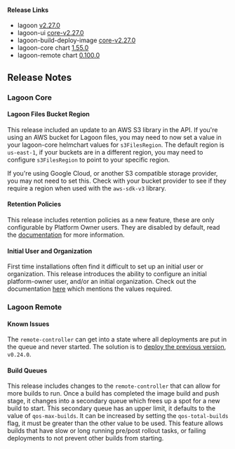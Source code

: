 #### Release Links
* lagoon [v2.27.0](https://github.com/uselagoon/lagoon/releases/tag/v2.27.0)
* lagoon-ui [core-v2.27.0](https://github.com/uselagoon/lagoon-ui/releases/tag/core-v2.27.0)
* lagoon-build-deploy-image [core-v2.27.0](https://github.com/uselagoon/build-deploy-tool/releases/tag/core-v2.27.0)
* lagoon-core chart [1.55.0](https://github.com/uselagoon/lagoon-charts/releases/tag/lagoon-core-1.55.0)
* lagoon-remote chart [0.100.0](https://github.com/uselagoon/lagoon-charts/releases/tag/lagoon-remote-0.100.0)

## Release Notes

### Lagoon Core

#### Lagoon Files Bucket Region

This release included an update to an AWS S3 library in the API. If you're using an AWS bucket for Lagoon files, you may need to now set a value in your lagoon-core helmchart values for `s3FilesRegion`. The default region is `us-east-1`, if your buckets are in a different region, you may need to configure `s3FilesRegion` to point to your specific region.

If you're using Google Cloud, or another S3 compatible storage provider, you may not need to set this. Check with your bucket provider to see if they require a region when used with the `aws-sdk-v3` library.

#### Retention Policies

This release includes retention policies as a new feature, these are only configurable by Platform Owner users. They are disabled by default, read the [documentation](../using-lagoon-advanced/retention-policies.md) for more information.

#### Initial User and Organization

First time installations often find it difficult to set up an initial user or organization. This release introduces the ability to configure an initial platform-owner user, and/or an initial organization. Check out the documentation [here](../installing-lagoon/lagoon-core.md) which mentions the values required.

### Lagoon Remote

#### Known Issues

The `remote-controller` can get into a state where all deployments are put in the queue and never started. The solution is to [deploy the previous version](https://github.com/uselagoon/lagoon-charts/blob/main/charts/lagoon-build-deploy/values.yaml#L170-L171), `v0.24.0`.

#### Build Queues

This release includes changes to the `remote-controller` that can allow for more builds to run. Once a build has completed the image build and push stage, it changes into a secondary queue which frees up a spot for a new build to start. This secondary queue has an upper limit, it defaults to the value of `qos-max-builds`. It can be increased by setting the `qos-total-builds` flag, it must be greater than the other value to be used. This feature allows builds that have slow or long running pre/post rollout tasks, or failing deployments to not prevent other builds from starting.
